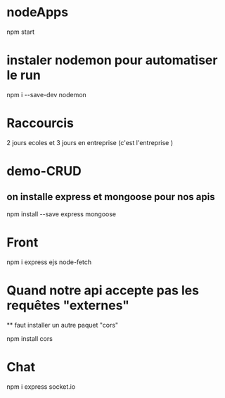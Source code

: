 # nodeApps

npm start

# instaler nodemon pour automatiser le run

npm i --save-dev nodemon

# Raccourcis

2 jours ecoles et 3 jours en entreprise (c'est l'entreprise )

# demo-CRUD

## on installe express et mongoose pour nos apis

npm install --save express mongoose

# Front

npm i express ejs node-fetch

# Quand notre api accepte pas les requêtes "externes"

\*\* faut installer un autre paquet "cors"

npm install cors

# Chat

npm i express socket.io

